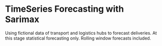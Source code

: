# TimeSeries Forecasting with Sarimax

Using fictional data of transport and logistics hubs to forecast deliveries. At this stage statistical forecasting only. 
Rolling window forecasts included.
